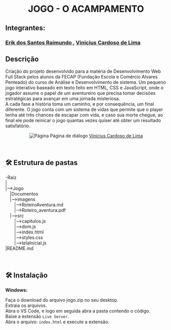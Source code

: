 <h1 align="center">JOGO - O ACAMPAMENTO</h1> 

## Integrantes:
### <a href="https://www.linkedin.com/in/erik-raimundo-5811762b8/">Erik dos Santos Raimundo </a>, <a href="https://www.linkedin.com/in/vinicius-cardoso-de-lima-a9a918227/">Vinicius Cardoso de Lima</a>

## Descrição
<p>Criação do projeto desenvolvido para a matéria de Desenvolvimento Web Full Stack pelos alunos da FECAP (Fundação Escola e Comércio Alvares Penteado) do curso de Análise e Desenvolvimento de sistema. Um pequeno jogo interativo baseado em texto feito em HTML, CSS e JavaScript, onde o jogador assume o papel de um aventureiro que precisa tomar decisões estratégicas para avançar em uma jornada misteriosa.<br>
A cada fase a história toma um caminho, e por consequência, um final diferente. O jogo conta com um sistema de vidas que permite que o player tenha até três chances de escapar com vida, e caso sua morte chegue, ao final ele pode reinicar o jogo quantas vezes quiser até obter um resultado satisfatório.</p>

<p align="center">
<img src="https://github.com/user-attachments/assets/de676519-75ec-484f-8bc0-ca56eae61864" alt="Página" border="0" id="página">
  Página de diálogo <a href="https://www.linkedin.com/in/vinicius-cardoso-de-lima-a9a918227/">Vinicius Cardoso de Lima</a>
</p>

</br>

## 🛠 Estrutura de pastas

-Raiz<br>
|<br>
|-->Jogo<br>
    &emsp;|Documentos<br>
    &emsp;|-->imagens<br>
    &emsp;&emsp;|-->RoteiroAventura.md<br>
    &emsp;&emsp;|-->Roteiro_aventura.pdf<br>
    &emsp;|-->src<br>
  &emsp;&emsp;|-->capitulos.js<br>
  &emsp;&emsp;|-->dom.js<br>
  &emsp;&emsp;|-->index.html<br>
  &emsp;&emsp;|-->styles.css<br>
  &emsp;&emsp;|-->telaInicial.js<br>
|README.md<br>

</br>

## 🛠 Instalação

<b>Windows:</b>

Faça o download do arquivo jogo.zip no seu desktop.<br>
Extraia os arquivos.<br>
Abra o VS Code, e logo em seguida abra a pasta contendo o código.<br>
Baixe a extensão ```Live Server```.<br>
Abra o arquivo:  ```index.html``` e execute a extensão.<br>
